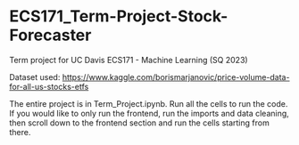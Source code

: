 # ECS171_Term-Project-Stock-Forecaster
Term project for UC Davis ECS171 - Machine Learning (SQ 2023)

Dataset used: https://www.kaggle.com/borismarjanovic/price-volume-data-for-all-us-stocks-etfs

The entire project is in Term_Project.ipynb. Run all the cells to run the code. If you would like to only run the frontend, run the imports and data cleaning, then scroll down to the frontend section and run the cells starting from there. 
